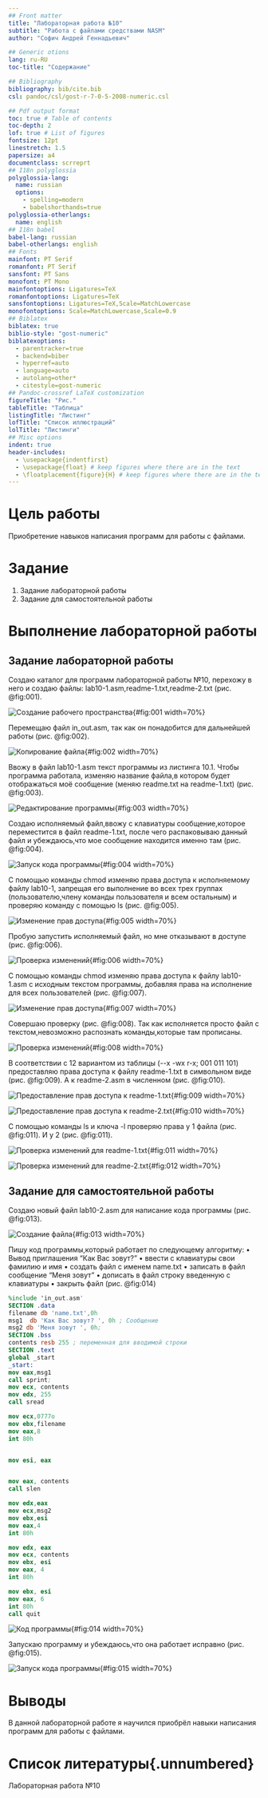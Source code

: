 ```yaml
---
## Front matter
title: "Лабораторная работа №10"
subtitle: "Работа с файлами средствами NASM"
author: "Софич Андрей Геннадьевич"

## Generic otions
lang: ru-RU
toc-title: "Содержание"

## Bibliography
bibliography: bib/cite.bib
csl: pandoc/csl/gost-r-7-0-5-2008-numeric.csl

## Pdf output format
toc: true # Table of contents
toc-depth: 2
lof: true # List of figures
fontsize: 12pt
linestretch: 1.5
papersize: a4
documentclass: scrreprt
## I18n polyglossia
polyglossia-lang:
  name: russian
  options:
	- spelling=modern
	- babelshorthands=true
polyglossia-otherlangs:
  name: english
## I18n babel
babel-lang: russian
babel-otherlangs: english
## Fonts
mainfont: PT Serif
romanfont: PT Serif
sansfont: PT Sans
monofont: PT Mono
mainfontoptions: Ligatures=TeX
romanfontoptions: Ligatures=TeX
sansfontoptions: Ligatures=TeX,Scale=MatchLowercase
monofontoptions: Scale=MatchLowercase,Scale=0.9
## Biblatex
biblatex: true
biblio-style: "gost-numeric"
biblatexoptions:
  - parentracker=true
  - backend=biber
  - hyperref=auto
  - language=auto
  - autolang=other*
  - citestyle=gost-numeric
## Pandoc-crossref LaTeX customization
figureTitle: "Рис."
tableTitle: "Таблица"
listingTitle: "Листинг"
lofTitle: "Список иллюстраций"
lolTitle: "Листинги"
## Misc options
indent: true
header-includes:
  - \usepackage{indentfirst}
  - \usepackage{float} # keep figures where there are in the text
  - \floatplacement{figure}{H} # keep figures where there are in the text
---
```


# Цель работы
Приобретение навыков написания программ для работы с файлами.


# Задание
1. Задание лабораторной работы
2. Задание для самостоятельной работы


# Выполнение лабораторной работы

## Задание лабораторной работы

Создаю каталог для программ лабораторной работы №10, перехожу в него и создаю файлы: lab10-1.asm,readme-1.txt,readme-2.txt (рис. @fig:001).

![Создание рабочего пространства](image/1.png){#fig:001 width=70%}

Перемещаю файл in_out.asm, так как он понадобится для дальнейшей работы (рис. @fig:002).

![Копирование файла](image/2.png){#fig:002 width=70%}

Ввожу в файл lab10-1.asm текст программы из листинга 10.1. Чтобы программа работала, изменяю название файла,в котором будет отображаться моё сообщение (меняю readme.txt на readme-1.txt) (рис. @fig:003).

![Редактирование программы](image/3.png){#fig:003 width=70%}

Создаю исполняемый файл,ввожу с клавиатуры сообщение,которое переместится в файл readme-1.txt, после чего распаковываю данный файл и убеждаюсь,что мое сообщение находится именно там (рис. @fig:004).

![Запуск кода программы](image/4.png){#fig:004 width=70%}

С помощью команды chmod изменяю права доступа к исполняемому файлу lab10-1, запрещая его выполнение во всех трех группах (пользователю,члену команды пользователя и всем остальным) и проверяю команду с помощью ls (рис. @fig:005).

![Изменение прав доступа](image/5.png){#fig:005 width=70%}

Пробую запустить исполняемый файл, но мне отказывают в доступе (рис. @fig:006).

![Проверка изменений](image/6.png){#fig:006 width=70%}

С помощью команды chmod изменяю права доступа к файлу lab10-1.asm с исходным текстом программы, добавляя права на исполнение для всех пользователей (рис. @fig:007).

![Изменение прав доступа](image/7.png){#fig:007 width=70%}

Совершаю проверку (рис. @fig:008). Так как исполняется просто файл с текстом,невозможно распознать команды,которые там прописаны.

![Проверка изменений](image/8.png){#fig:008 width=70%}

В соответствии с 12 вариантом из таблицы (--x -wx r-x; 001 011 101) предоставляю права доступа к файлу readme-1.txt в символьном виде (рис. @fig:009). А к readme-2.asm в численном (рис. @fig:010).

![Предоставление прав доступа к readme-1.txt](image/9.png){#fig:009 width=70%}

![Предоставление прав доступа к readme-2.txt](image/10.png){#fig:010 width=70%}

С помощью команды ls и ключа -l проверяю права у 1 файла (рис. @fig:011). И у 2 (рис. @fig:011).

![Проверка изменений для readme-1.txt](image/11.png){#fig:011 width=70%}

![Проверка изменений для readme-2.txt](image/12.png){#fig:012 width=70%}

## Задание для самостоятельной работы

Создаю новый файл lab10-2.asm для написание кода программы (рис. @fig:013).

![Создание файла](image/13.png){#fig:013 width=70%}

Пишу код программы,который работает по следующему алгоритму:
• Вывод приглашения “Как Вас зовут?”
• ввести с клавиатуры свои фамилию и имя
• создать файл с именем name.txt
• записать в файл сообщение “Меня зовут”
• дописать в файл строку введенную с клавиатуры
• закрыть файл
(рис. @fig:014)

```NASM
%include 'in_out.asm'
SECTION .data
filename db 'name.txt',0h
msg1  db 'Как Вас зовут? ', 0h ; Сообщение
msg2 db 'Меня зовут ', 0h;
SECTION .bss
contents resb 255 ; переменная для вводимой строки
SECTION .text
global _start
_start:
mov eax,msg1
call sprint;
mov ecx, contents
mov edx, 255
call sread

mov ecx,0777o
mov ebx,filename
mov eax,8
int 80h


mov esi, eax


mov eax, contents 
call slen 

mov edx,eax
mov ecx,msg2
mov ebx,esi
mov eax,4
int 80h

mov edx, eax
mov ecx, contents
mov ebx, esi
mov eax, 4
int 80h

mov ebx, esi
mov eax, 6
int 80h
call quit
```
![Код программы](image/14.png){#fig:014 width=70%}

Запускаю программу и убеждаюсь,что она работает исправно (рис. @fig:015).

![Запуск кода программы](image/15.png){#fig:015 width=70%}


# Выводы

В данной лабораторной работе я научился приобрёл навыки написания программ для работы с файлами.

# Список литературы{.unnumbered}

Лабораторная работа №10
